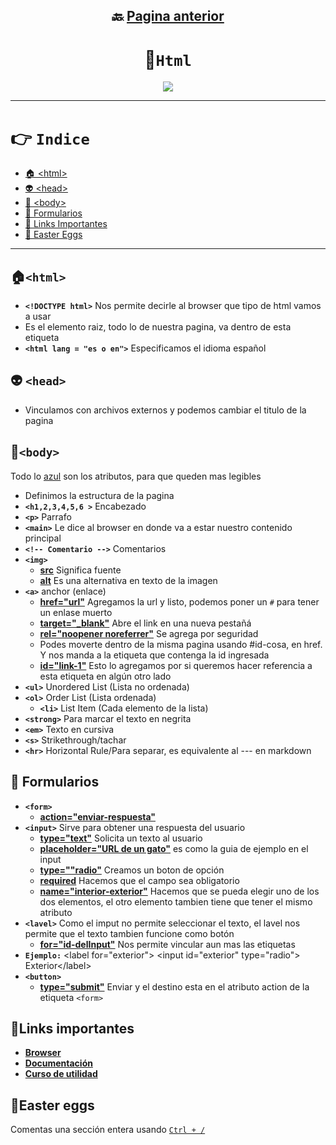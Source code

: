 <div align="center">

## 🔙 [Pagina anterior](https://github.com/NomaDiix/Working)


# 📌`Html`

<img src="https://media.giphy.com/media/v1.Y2lkPTc5MGI3NjExNGFmNTBiOTlmNjczYWZjOTNmYWEwNTdjYzU3YWZmYmExMzZjMmIwYSZjdD1n/ssq8oGi0pPO5rMLrEV/giphy.gif"/>
</div>


---

# 👉 `Indice`
- [🏠 \<html>](#html)
- [👽 \<head>](#-head)
- [👔 \<body>](#👔body)
- [📝 Formularios](#-formularios)
- [🔗 Links Importantes](#links-importantes)
- [🐰 Easter Eggs](#easter-eggs)

---


## **🏠`<html>`**

- **`<!DOCTYPE html>`** Nos permite decirle al browser que tipo de html vamos a usar
-  Es el elemento raiz, todo lo de nuestra pagina, va dentro de esta etiqueta
  - **`<html lang = "es o en">`** Especificamos el idioma español

## **👽 `<head>`**

- Vinculamos con archivos externos y podemos cambiar el titulo de la pagina

## **👔`<body>`**

Todo lo [azul]() son los atributos, para que queden mas legibles

- Definimos la estructura de la pagina
- **`<h1,2,3,4,5,6 >`** Encabezado
- **`<p>`** Parrafo
- **`<main>`** Le dice al browser en donde va a estar nuestro contenido principal
- **`<!-- Comentario -->`** Comentarios
- **`<img>`**  
  - [**src**]() Significa fuente 
  - [**alt**]() Es una alternativa en texto de la imagen
- **`<a>`** anchor (enlace)
  - [**href="url"**]() Agregamos la url y listo, podemos poner un `#` para tener un enlase muerto
  - [**target="_blank"**]() Abre el link en una nueva pestañá
  - [**rel="noopener noreferrer"**]() Se agrega por seguridad
  - Podes moverte dentro de la misma pagina usando #id-cosa, en href. Y nos manda a la etiqueta que contenga la id ingresada
  - [**id="link-1"**]() Esto lo agregamos por si queremos hacer referencia a esta etiqueta en algún otro lado
- **`<ul>`** Unordered List (Lista no ordenada)
- **`<ol>`** Order List (Lista ordenada)
  - **`<li>`** List Item (Cada elemento de la lista)
- **`<strong>`** Para marcar el texto en negrita
- **`<em>`** Texto en cursiva
- **`<s>`** Strikethrough/tachar
- **`<hr>`** Horizontal Rule/Para separar, es equivalente al --- en markdown

## 📝 Formularios

- **`<form>`**
  - [**action="enviar-respuesta"**](#)
- **`<input>`** Sirve para obtener una respuesta del usuario
  - [**type="text"**]() Solicita un texto al usuario
  - [**placeholder="URL de un gato"**]() es como la guia de ejemplo en el input
  - [**type=""radio"**]() Creamos un boton de opción
  - [**required**]() Hacemos que el campo sea obligatorio
  - [**name="interior-exterior"**]() Hacemos que se pueda elegir uno de los dos elementos, el otro elemento tambien tiene que tener el mismo atributo
- **`<lavel>`** Como el imput no permite seleccionar el texto, el lavel nos permite que el texto tambien funcione como botón
  - [**for="id-delInput"**]() Nos permite vincular aun mas las etiquetas
- **`Ejemplo:`** \<label for="exterior"> \<input id="exterior" type="radio"> Exterior\</label>
- **`<button>`**
  - [**type="submit"**]() Enviar y el destino esta en el atributo action de la etiqueta `<form>`



## 🔗Links importantes
- [**Browser**](https://definicion.de/browser/)
- [**Documentación**](https://developer.mozilla.org/es/docs/Web/HTML/Element/div)
- [**Curso de utilidad**](https://www.youtube.com/watch?v=XqFR2lqBYPs)

## 🐰Easter eggs

Comentas una sección entera usando [`Ctrl + /`]()